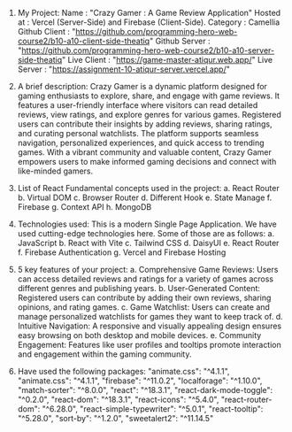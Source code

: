 1. My Project:
    Name          : "Crazy Gamer : A Game Review Application"
    Hosted at     : Vercel (Server-Side) and Firebase (Client-Side).
    Category      : Camellia
    Github Client : "https://github.com/programming-hero-web-course2/b10-a10-client-side-theatiq"
    Github Server : "https://github.com/programming-hero-web-course2/b10-a10-server-side-theatiq"
    Live Client   : "https://game-master-atiqur.web.app/"
    Live Server   : "https://assignment-10-atiqur-server.vercel.app/"

2. A brief description:
    Crazy Gamer is a dynamic platform designed for gaming enthusiasts to explore, share, and engage with game reviews. It features a user-friendly interface where visitors can read detailed reviews, view ratings, and explore genres for various games. Registered users can contribute their insights by adding reviews, sharing ratings, and curating personal watchlists. The platform supports seamless navigation, personalized experiences, and quick access to trending games. With a vibrant community and valuable content, Crazy Gamer empowers users to make informed gaming decisions and connect with like-minded gamers.

3. List of React Fundamental concepts used in the project:
    a. React Router
    b. Virtual DOM
    c. Browser Router
    d. Different Hook
    e. State Manage
    f. Firebase
    g. Context API
    h. MongoDB

4. Technologies used:
    This is a modern Single Page Application. We have used cutting-edge technologies here. Some of those are as follows:
    a. JavaScript
    b. React with Vite
    c. Tailwind CSS
    d. DaisyUI
    e. React Router
    f. Firebase Authentication
    g. Vercel and Firebase Hosting

5. 5 key features of your project:
    a. Comprehensive Game Reviews: Users can access detailed reviews and ratings for a variety of games across different genres and publishing years.
    b. User-Generated Content: Registered users can contribute by adding their own reviews, sharing opinions, and rating games.
    c. Game Watchlist: Users can create and manage personalized watchlists for games they want to keep track of.
    d. Intuitive Navigation: A responsive and visually appealing design ensures easy browsing on both desktop and mobile devices.
    e. Community Engagement: Features like user profiles and tooltips promote interaction and engagement within the gaming community.

6. Have used the following packages:
    "animate.css": "^4.1.1",
    "animate.css": "^4.1.1",
    "firebase": "^11.0.2",
    "localforage": "^1.10.0",
    "match-sorter": "^8.0.0",
    "react": "^18.3.1",
    "react-dark-mode-toggle": "^0.2.0",
    "react-dom": "^18.3.1",
    "react-icons": "^5.4.0",
    "react-router-dom": "^6.28.0",
    "react-simple-typewriter": "^5.0.1",
    "react-tooltip": "^5.28.0",
    "sort-by": "^1.2.0",
    "sweetalert2": "^11.14.5"
